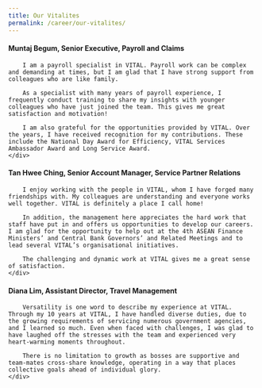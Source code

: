 ```yaml
---
title: Our Vitalites
permalink: /career/our-vitalites/
---
```


<div class="content-box img-content">
    <div class="img"></div>
    <div class="des">
        <h4>Muntaj Begum, Senior Executive, Payroll and Claims</h4>
        
        I am a payroll specialist in VITAL. Payroll work can be complex and demanding at times, but I am glad that I have strong support from colleagues who are like family.

        As a specialist with many years of payroll experience, I frequently conduct training to share my insights with younger colleagues who have just joined the team. This gives me great satisfaction and motivation!

        I am also grateful for the opportunities provided by VITAL. Over the years, I have received recognition for my contributions. These include the National Day Award for Efficiency, VITAL Services Ambassador Award and Long Service Award.
    </div>
</div>

<div class="content-box content-img">
    <div class="img"></div>
    <div class="des">
        <h4>Tan Hwee Ching, Senior Account Manager, Service Partner Relations</h4>

        I enjoy working with the people in VITAL, whom I have forged many friendships with. My colleagues are understanding and everyone works well together. VITAL is definitely a place I call home!

        In addition, the management here appreciates the hard work that staff have put in and offers us opportunities to develop our careers. I am glad for the opportunity to help out at the 4th ASEAN Finance Ministers’ and Central Bank Governors’ and Related Meetings and to lead several VITAL’s organisational initiatives.

        The challenging and dynamic work at VITAL gives me a great sense of satisfaction.
    </div>
</div>

<div class="content-box img-content">
    <div class="img"></div>
    <div class="des">
        <h4>Diana Lim, Assistant Director, Travel Management</h4>

        Versatility is one word to describe my experience at VITAL. Through my 10 years at VITAL, I have handled diverse duties, due to the growing requirements of servicing numerous government agencies, and I learned so much. Even when faced with challenges, I was glad to have laughed off the stresses with the team and experienced very heart-warming moments throughout.

        There is no limitation to growth as bosses are supportive and team-mates cross-share knowledge, operating in a way that places collective goals ahead of individual glory.
    </div>
</div>
